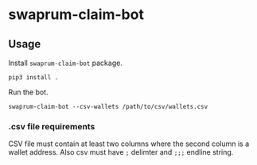 # swaprum-claim-bot

## Usage
Install `swaprum-claim-bot` package.
```shell
pip3 install .
```

Run the bot.
```shell
swaprum-claim-bot --csv-wallets /path/to/csv/wallets.csv
```

### .csv file requirements
CSV file must contain at least two columns where the second column is a wallet address.
Also csv must have `;` delimter and `;;;` endline string.
